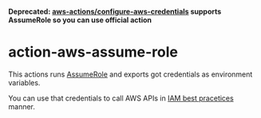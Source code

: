 **Deprecated: [aws-actions/configure-aws-credentials][1] supports AssumeRole so you can use official action**

# action-aws-assume-role

This actions runs [AssumeRole][aws-assume-role] and exports got credentials as environment variables.

You can use that credentials to call AWS APIs in [IAM best pracetices][aws-iam-best-practices] manner.

[aws-assume-role]: https://docs.aws.amazon.com/STS/latest/APIReference/API_AssumeRole.html
[aws-iam-best-practices]: https://docs.aws.amazon.com/IAM/latest/UserGuide/best-practices.html
[1]: https://github.com/aws-actions/configure-aws-credentials#assuming-a-role
